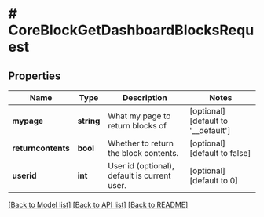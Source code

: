 # # CoreBlockGetDashboardBlocksRequest

## Properties

Name | Type | Description | Notes
------------ | ------------- | ------------- | -------------
**mypage** | **string** | What my page to return blocks of | [optional] [default to '__default']
**returncontents** | **bool** | Whether to return the block contents. | [optional] [default to false]
**userid** | **int** | User id (optional), default is current user. | [optional] [default to 0]

[[Back to Model list]](../../README.md#models) [[Back to API list]](../../README.md#endpoints) [[Back to README]](../../README.md)
